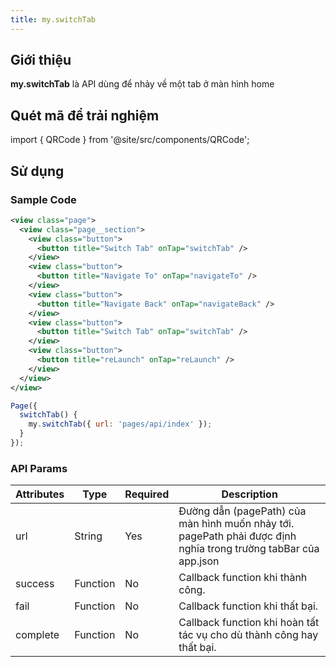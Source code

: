 ```yaml
---
title: my.switchTab
---
```


## Giới thiệu

**my.switchTab** là API dùng để nhảy về một tab ở màn hình home

## Quét mã để trải nghiệm

import { QRCode } from '@site/src/components/QRCode';

<QRCode page="pages/api/navigator/index" />

## Sử dụng

### Sample Code

```xml
<view class="page">
  <view class="page__section">
    <view class="button">
      <button title="Switch Tab" onTap="switchTab" />
    </view>
    <view class="button">
      <button title="Navigate To" onTap="navigateTo" />
    </view>
    <view class="button">
      <button title="Navigate Back" onTap="navigateBack" />
    </view>
    <view class="button">
      <button title="Switch Tab" onTap="switchTab" />
    </view>
    <view class="button">
      <button title="reLaunch" onTap="reLaunch" />
    </view>
  </view>
</view>
```

```js
Page({
  switchTab() {
    my.switchTab({ url: 'pages/api/index' });
  }
});
```

### API Params

| Attributes | Type     | Required | Description                                                                                                     |
| ---------- | -------- | -------- | --------------------------------------------------------------------------------------------------------------- |
| url        | String   | Yes      | Đường dẫn (pagePath) của màn hình muốn nhảy tới. pagePath phải được định nghĩa trong trường tabBar của app.json |
| success    | Function | No       | Callback function khi thành công.                                                                               |
| fail       | Function | No       | Callback function khi thất bại.                                                                                 |
| complete   | Function | No       | Callback function khi hoàn tất tác vụ cho dù thành công hay thất bại.                                           |
